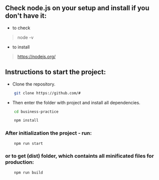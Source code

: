 ## Check node.js on your setup and install if you don't have it:

* to check
> node -v

* to install
> https://nodejs.org/

## Instructions to start the project:
* Clone the repository.

```.bash
    git clone https://github.com/#
```

* Then enter the folder with project and install all dependencies.
```.bash
    cd business-practice

    npm install
```

### After initialization the project - run:

```.bash
    npm run start
```

### or to get (dist) folder, which containts all minificated files for production:

```.bash
    npm run build
```

